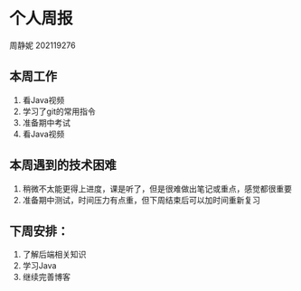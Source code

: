 # 个人周报

周静妮 202119276

## 本周工作

1.   看Java视频 
2.  学习了git的常用指令 
3.   准备期中考试 
4.   看Java视频 

 ## 本周遇到的技术困难 

1.   稍微不太能更得上进度，课是听了，但是很难做出笔记或重点，感觉都很重要 
2.  准备期中测试，时间压力有点重，但下周结束后可以加时间重新复习 

## 下周安排：

1.  了解后端相关知识 
2.  学习Java 
3.  继续完善博客
